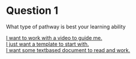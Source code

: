 # Question 1

What type of pathway is best your learning ability

[I want to work with a video to guide me.]()<br/>
[I just want a template to start with.]()<br/>
[I want some textbased document to read and work.]()
